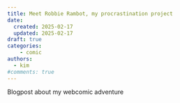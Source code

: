 ```yaml
---
title: Meet Robbie Rambot, my procrastination project
date:
  created: 2025-02-17
  updated: 2025-02-17
draft: true
categories: 
    - comic
authors:
  - kim
#comments: true
---
```


Blogpost about my webcomic adventure